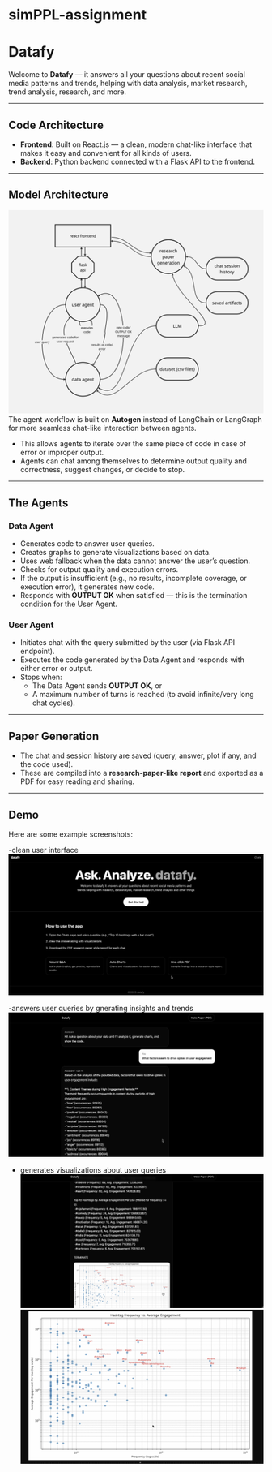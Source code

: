 # simPPL-assignment
# Datafy  

Welcome to **Datafy** — it answers all your questions about recent social media patterns and trends, helping with data analysis, market research, trend analysis, research, and more.  

---

## Code Architecture  

- **Frontend**: Built on React.js — a clean, modern chat-like interface that makes it easy and convenient for all kinds of users.  
- **Backend**: Python backend connected with a Flask API to the frontend.  

---

## Model Architecture  
![Demo 5](./images/image5.jpg)  
The agent workflow is built on **Autogen** instead of LangChain or LangGraph for more seamless chat-like interaction between agents.  

- This allows agents to iterate over the same piece of code in case of error or improper output.  
- Agents can chat among themselves to determine output quality and correctness, suggest changes, or decide to stop.  

---

## The Agents  

### Data Agent  
- Generates code to answer user queries.  
- Creates graphs to generate visualizations based on data.  
- Uses web fallback when the data cannot answer the user’s question.  
- Checks for output quality and execution errors.  
- If the output is insufficient (e.g., no results, incomplete coverage, or execution error), it generates new code.  
- Responds with **OUTPUT OK** when satisfied — this is the termination condition for the User Agent.  

### User Agent  
- Initiates chat with the query submitted by the user (via Flask API endpoint).  
- Executes the code generated by the Data Agent and responds with either error or output.  
- Stops when:  
  - The Data Agent sends **OUTPUT OK**, or  
  - A maximum number of turns is reached (to avoid infinite/very long chat cycles).  

---

## Paper Generation  

- The chat and session history are saved (query, answer, plot if any, and the code used).  
- These are compiled into a **research-paper-like report** and exported as a PDF for easy reading and sharing.  

---

## Demo  

Here are some example screenshots:  

-clean user interface
![Demo 1](./images/image1.png) 

-answers user queries by gnerating insights and trends
![Demo 2](./images/image2.png)  

- generates visualizations about user queries
![Demo 3](./images/image3.png)
![Demo 4](./images/image4.png)   
